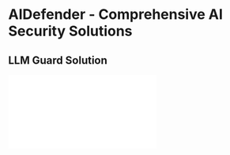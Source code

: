 # AIDefender - Comprehensive AI Security Solutions

## LLM Guard Solution

![README.md](./llm_guard_solution/README.md)
